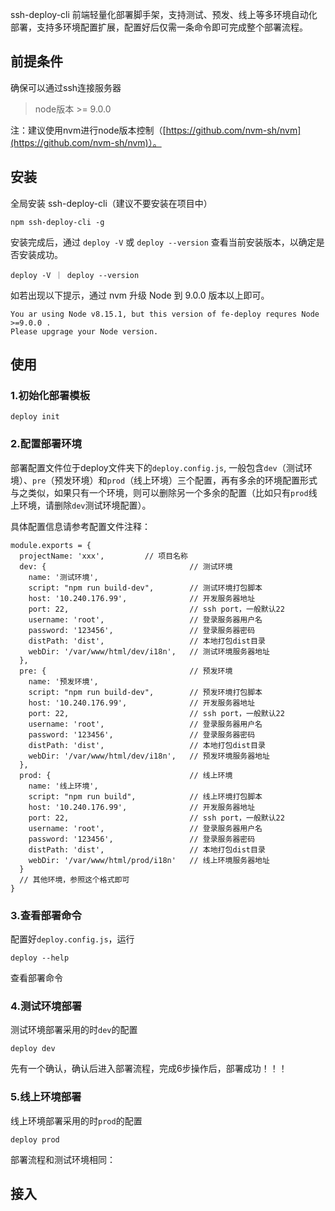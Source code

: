ssh-deploy-cli
前端轻量化部署脚手架，支持测试、预发、线上等多环境自动化部署，支持多环境配置扩展，配置好后仅需一条命令即可完成整个部署流程。


## 前提条件
确保可以通过ssh连接服务器

> node版本 >= 9.0.0

注：建议使用nvm进行node版本控制（[https://github.com/nvm-sh/nvm](https://github.com/nvm-sh/nvm)）。

## 安装
全局安装 ssh-deploy-cli（建议不要安装在项目中）
```
npm ssh-deploy-cli -g
```

安装完成后，通过 `deploy -V` 或 `deploy --version` 查看当前安装版本，以确定是否安装成功。

```
deploy -V ｜ deploy --version
```

如若出现以下提示，通过 nvm 升级 Node 到 9.0.0 版本以上即可。
```
You ar using Node v8.15.1, but this version of fe-deploy requres Node >=9.0.0 .
Please upgrage your Node version.
```


## 使用
### 1.初始化部署模板
```
deploy init
```

### 2.配置部署环境
部署配置文件位于deploy文件夹下的`deploy.config.js`,
一般包含`dev`（测试环境）、`pre`（预发环境）和`prod`（线上环境）三个配置，再有多余的环境配置形式与之类似，如果只有一个环境，则可以删除另一个多余的配置（比如只有`prod`线上环境，请删除`dev`测试环境配置）。

具体配置信息请参考配置文件注释：
```
module.exports = {
  projectName: 'xxx',         // 项目名称
  dev: {                                // 测试环境
    name: '测试环境',
    script: "npm run build-dev",        // 测试环境打包脚本
    host: '10.240.176.99',              // 开发服务器地址
    port: 22,                           // ssh port，一般默认22
    username: 'root',                   // 登录服务器用户名
    password: '123456',                 // 登录服务器密码
    distPath: 'dist',                   // 本地打包dist目录
    webDir: '/var/www/html/dev/i18n',   // 测试环境服务器地址
  },
  pre: {                                // 预发环境
    name: '预发环境',
    script: "npm run build-dev",        // 预发环境打包脚本
    host: '10.240.176.99',              // 开发服务器地址
    port: 22,                           // ssh port，一般默认22
    username: 'root',                   // 登录服务器用户名
    password: '123456',                 // 登录服务器密码
    distPath: 'dist',                   // 本地打包dist目录
    webDir: '/var/www/html/dev/i18n',   // 预发环境服务器地址
  },
  prod: {                               // 线上环境
    name: '线上环境',
    script: "npm run build",            // 线上环境打包脚本
    host: '10.240.176.99',              // 开发服务器地址
    port: 22,                           // ssh port，一般默认22
    username: 'root',                   // 登录服务器用户名
    password: '123456',                 // 登录服务器密码
    distPath: 'dist',                   // 本地打包dist目录
    webDir: '/var/www/html/prod/i18n'   // 线上环境服务器地址
  }
  // 其他环境，参照这个格式即可
}
```

### 3.查看部署命令
配置好`deploy.config.js`，运行
```
deploy --help
```
查看部署命令

### 4.测试环境部署
测试环境部署采用的时`dev`的配置
```
deploy dev
```
先有一个确认，确认后进入部署流程，完成6步操作后，部署成功！！！


### 5.线上环境部署
线上环境部署采用的时`prod`的配置
```
deploy prod
```
部署流程和测试环境相同：

## 接入
